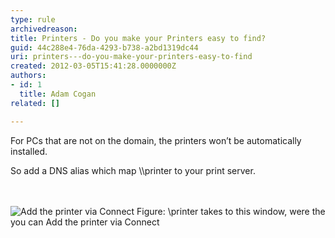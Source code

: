 ```yaml
---
type: rule
archivedreason: 
title: Printers - Do you make your Printers easy to find?
guid: 44c288e4-76da-4293-b738-a2bd1319dc44
uri: printers---do-you-make-your-printers-easy-to-find
created: 2012-03-05T15:41:28.0000000Z
authors:
- id: 1
  title: Adam Cogan
related: []

---
```



<p>For PCs that are not on the domain, the printers won’t be automatically installed.</p>
<p>So add a DNS alias which map \\printer to your print server.</p>

<br><excerpt class='endintro'></excerpt><br>
<img class="ms-rteCustom-ImageArea" alt="Add the printer via Connect" src="/PublishingImages/add-printer-via-connect.jpg" />
<span class="ms-rteCustom-FigureNormal">Figure&#58; \\printer takes to this window, were the you can Add the printer via Connect</span>


